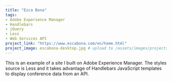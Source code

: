 ```yaml
---
title: "Esca Bona"
tags:
- Adobe Experience Manager
- Handlebars
- jQuery
- Less
- Web Services API
project_link: "https://www.escabona.com/en/home.html"
project_image: escabona-desktop.jpg # upload to /assets/images/projects/
---
```


This is an example of a site I built on Adobe Experience Manager. The styles source is Less and it takes advantage of Handlebars JavaScript templates to display conference data from an API.
